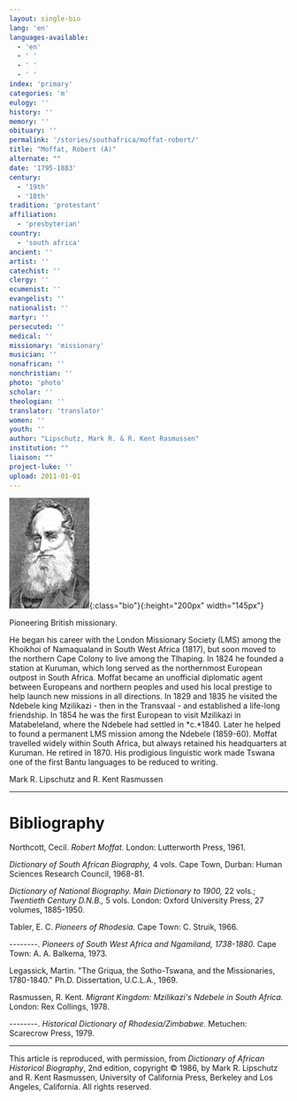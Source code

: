 ```yaml
---
layout: single-bio
lang: 'en'
languages-available:
  - 'en'
  - ' '
  - ' '
  - ' '
index: 'primary'
categories: 'm'
eulogy: ''
history: ''
memory: ''
obituary: ''
permalink: '/stories/southafrica/moffat-robert/'
title: "Moffat, Robert (A)"
alternate: ""
date: '1795-1883'
century:
  - '19th'
  - '18th'
tradition: 'protestant'
affiliation:
  - 'presbyterian'
country:
  - 'south africa'
ancient: ''
artist: ''
catechist: ''
clergy: ''
ecumenist: ''
evangelist: ''
nationalist: ''
martyr: ''
persecuted: ''
medical: ''
missionary: 'missionary'
musician: ''
nonafrican: ''
nonchristian: ''
photo: 'photo'
scholar: ''
theologian: ''
translator: 'translator'
women: ''
youth: ''
author: "Lipschutz, Mark R. & R. Kent Rasmussen"
institution: ""
liaison: ""
project-luke: ''
upload: 2011-01-01
---
```


![Robert Moffat](/images/bio-pics/southafrica/moffat-robert/moffat.jpg){:class="bio"}{:height="200px" width="145px"}

Pioneering British missionary.

He began his career with the London Missionary Society (LMS) among the Khoikhoi of Namaqualand in South West Africa (1817), but soon moved to the northern Cape Colony to live among the Tlhaping.  In 1824 he founded a station at Kuruman, which long served as the northernmost European outpost in South Africa.  Moffat became an unofficial diplomatic agent between Europeans and northern peoples and used his local prestige to help launch new missions in all directions.  In 1829 and 1835 he visited the Ndebele king Mzilikazi - then in the Transvaal - and  established a life-long friendship.  In 1854 he was the first European to visit Mzilikazi in Matabeleland, where the Ndebele had settled in *c.*1840.  Later he helped to found a permanent LMS mission among the Ndebele (1859-60).  Moffat travelled widely within South Africa, but always retained his headquarters at Kuruman.  He retired in 1870.  His prodigious linguistic work made Tswana one of the first Bantu languages to be reduced to writing.

Mark R. Lipschutz and R. Kent Rasmussen

---

# Bibliography

Northcott, Cecil.  *Robert Moffat.*  London: Lutterworth Press, 1961.

*Dictionary of South African Biography,* 4 vols.  Cape Town, Durban: Human Sciences Research Council, 1968-81.

*Dictionary of National Biography.  Main Dictionary to 1900,* 22 vols.; *Twentieth Century D.N.B.,* 5 vols.  London: Oxford University Press, 27 volumes, 1885-1950.

Tabler, E. C.  *Pioneers of Rhodesia.*  Cape Town: C. Struik, 1966.

--------.  *Pioneers of South West Africa and Ngamiland, 1738-1880.*  Cape Town: A. A. Balkema, 1973.

Legassick, Martin.  "The Griqua, the Sotho-Tswana, and the Missionaries, 1780-1840."  Ph.D. Dissertation, U.C.L.A., 1969.

Rasmussen, R. Kent.  *Migrant Kingdom: Mzilikazi's Ndebele in South Africa.*  London: Rex Collings, 1978.

--------.  *Historical Dictionary of Rhodesia/Zimbabwe.*  Metuchen: Scarecrow Press, 1979.

---

This article is reproduced, with permission, from *Dictionary of African Historical Biography*, 2nd edition, copyright &copy; 1986, by Mark R. Lipschutz and R. Kent Rasmussen,  University of California Press, Berkeley and Los Angeles, California.  All rights reserved.
